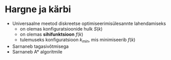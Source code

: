 # Hargne ja kärbi
- Universaalne meetod diskreetse optimiseerimisülesannte lahendamiseks 
	- on olemas konfiguratsioonide hulk $S(k)$
	- on olemas **sihifunktsioon** $f(k)$
	- tulemuseks konfiguratsioon $k_{min}$, mis minimiseerib $f(k)$
- Sarnaneb tagasivõtmisega
- Sarnaneb A* algoritmile